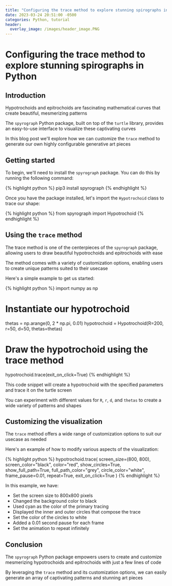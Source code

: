 ```yaml
---
title: "Configuring the trace method to explore stunning spirographs in Python"
date: 2023-03-24 20:51:00 -0500
categories: Python, tutorial
header:
  overlay_image: /images/header_image.PNG
---
```


# Configuring the trace method to explore stunning spirographs in Python

## Introduction

Hypotrochoids and epitrochoids are fascinating mathematical curves that create beautiful, mesmerizing patterns

The `spyrograph` Python package, built on top of the `turtle` library, provides an easy-to-use interface to visualize these captivating curves

In this blog post we'll explore how we can customize the `trace` method to generate our own highly configurable generative art pieces

## Getting started

To begin, we'll need to install the `spyrograph` package. You can do this by running the following command:

{% highlight python %}
pip3 install spyrograph
{% endhighlight %}

Once you have the package installed, let's import the `Hypotrochoid` class to trace our shape:

{% highlight python %}
from spyrograph import Hypotrochoid
{% endhighlight %}

## Using the `trace` method

The trace method is one of the centerpieces of the `spyrograph` package, allowing users to draw beautiful hypotrochoids and epitrochoids with ease

The method comes with a variety of customization options, enabling users to create unique patterns suited to their usecase

Here's a simple example to get us started:

{% highlight python %}
import numpy as np

# Instantiate our hypotrochoid
thetas = np.arange(0, 2 * np.pi, 0.01)
hypotrochoid = Hypotrochoid(R=200, r=50, d=50, thetas=thetas)

# Draw the hypotrochoid using the trace method
hypotrochoid.trace(exit_on_click=True)
{% endhighlight %}

This code snippet will create a hypotrochoid with the specified parameters and trace it on the turtle screen

You can experiment with different values for `R`, `r`, `d`, and `thetas` to create a wide variety of patterns and shapes

## Customizing the visualization

The `trace` method offers a wide range of customization options to suit our usecase as needed

Here's an example of how to modify various aspects of the visualization:

{% highlight python %}
hypotrochoid.trace(
    screen_size=(800, 800),
    screen_color="black",
    color="red",
    show_circles=True,
    show_full_path=True,
    full_path_color="grey",
    circle_color="white",
    frame_pause=0.01,
    repeat=True,
    exit_on_click=True
)
{% endhighlight %}

In this example, we have:

- Set the screen size to 800x800 pixels
- Changed the background color to black
- Used cyan as the color of the primary tracing
- Displayed the inner and outer circles that compose the trace
- Set the color of the circles to white
- Added a 0.01 second pause for each frame
- Set the animation to repeat infinitely

## Conclusion

The `spyrograph` Python package empowers users to create and customize mesmerizing hypotrochoids and epitrochoids with just a few lines of code

By leveraging the `trace` method and its customization options, we can easily generate an array of captivating patterns and stunning art pieces